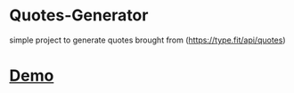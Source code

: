 # Quotes-Generator
simple project to generate quotes brought from (https://type.fit/api/quotes)
# [Demo](https://mdess.github.io/Quotes-Generator.io/)

